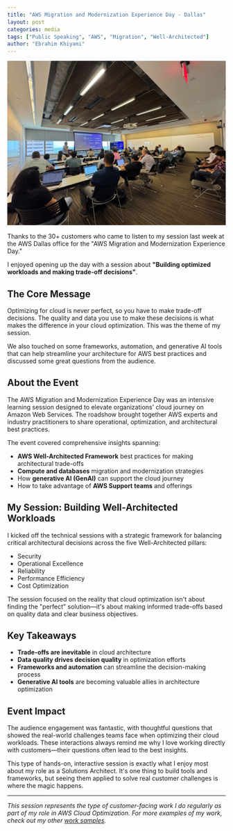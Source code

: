 ```yaml
---
title: "AWS Migration and Modernization Experience Day - Dallas"
layout: post
categories: media
tags: ["Public Speaking", "AWS", "Migration", "Well-Architected"]
author: "Ebrahim Khiyami"
---
```


![AWS Dallas Event](/assets/dallas-voc.jpeg)

Thanks to the 30+ customers who came to listen to my session last week at the AWS Dallas office for the "AWS Migration and Modernization Experience Day."

I enjoyed opening up the day with a session about **"Building optimized workloads and making trade-off decisions"**.

## The Core Message

Optimizing for cloud is never perfect, so you have to make trade-off decisions. The quality and data you use to make these decisions is what makes the difference in your cloud optimization. This was the theme of my session.

We also touched on some frameworks, automation, and generative AI tools that can help streamline your architecture for AWS best practices and discussed some great questions from the audience.

## About the Event

The AWS Migration and Modernization Experience Day was an intensive learning session designed to elevate organizations' cloud journey on Amazon Web Services. The roadshow brought together AWS experts and industry practitioners to share operational, optimization, and architectural best practices.

The event covered comprehensive insights spanning:
- **AWS Well-Architected Framework** best practices for making architectural trade-offs
- **Compute and databases** migration and modernization strategies  
- How **generative AI (GenAI)** can support the cloud journey
- How to take advantage of **AWS Support teams** and offerings

## My Session: Building Well-Architected Workloads

I kicked off the technical sessions with a strategic framework for balancing critical architectural decisions across the five Well-Architected pillars:
- Security
- Operational Excellence  
- Reliability
- Performance Efficiency
- Cost Optimization

The session focused on the reality that cloud optimization isn't about finding the "perfect" solution—it's about making informed trade-offs based on quality data and clear business objectives.

## Key Takeaways

- **Trade-offs are inevitable** in cloud architecture
- **Data quality drives decision quality** in optimization efforts
- **Frameworks and automation** can streamline the decision-making process
- **Generative AI tools** are becoming valuable allies in architecture optimization

## Event Impact

The audience engagement was fantastic, with thoughtful questions that showed the real-world challenges teams face when optimizing their cloud workloads. These interactions always remind me why I love working directly with customers—their questions often lead to the best insights.

This type of hands-on, interactive session is exactly what I enjoy most about my role as a Solutions Architect. It's one thing to build tools and frameworks, but seeing them applied to solve real customer challenges is where the magic happens.

---

*This session represents the type of customer-facing work I do regularly as part of my role in AWS Cloud Optimization. For more examples of my work, check out my other [work samples](/).*
